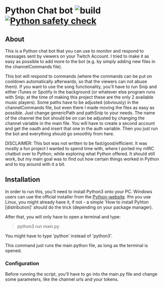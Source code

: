 # Python Chat bot ![build](https://github.com/VijoPlays/PythonChatBot/actions/workflows/codeql-analysis.yml/badge.svg) [![Python safety check](https://github.com/VijoPlays/PythonChatBot/actions/workflows/safety.yml/badge.svg)](https://github.com/VijoPlays/PythonChatBot/actions/workflows/safety.yml)

## About

This is a Python chat bot that you can use to monitor and respond to messages sent by viewers on your Twitch Account.
I tried to make it as easy as possible to add more to the bot (e.g. by simply adding new files in the channelCommands file).

This bot will respond to commands (where the commands can be put on cooldown automatically afterwards, so that the viewers can not abuse them). If you want to use the song functionality, you'll have to run Snip and either iTunes or Spotify in the background (or whatever else program runs with Snip; at the time of making this project these are the only 2 available music players). Some paths have to be adjusted (obviously) in the channelCommands file, but even there I made moving the files as easy as possible. Just change genericPath and pathSnip to your needs.
The name of the channel the bot should be on can be adjusted by changing the channel variable in the main file. You will have to create a second account and get the oauth and insert that one in the auth variable. Then you just run the bot and everything should go smoothly from here.

DISCLAIMER: This bot was not written to be fast/good/efficient. It was mostly a fun project I wanted to spend time with, where I ported my mIRC chatbot over to Python, while exploring what Python offered. It should still work, but my main goal was to find out how certain things worked in Python and to toy around with it a bit.

## Installation

In order to run this, you'll need to install Python3 onto your PC. Windows users can use the official installer from the [Python-website](https://www.python.org/downloads/). Ifm you use Linux, you might already have it, if not - a simple 'How to install Pyhton [distribution]' should do the trick (depending on your package manager).

After that, you will only have to open a terminal and type:

> python3 run main.py

You might have to type 'python' instead of 'python3'.

This command just runs the main python file, as long as the terminal is opened.

### Configuration

Before running the script, you'll have to go into the main.py file and change some parameters, like the channel urls and your tokens.
